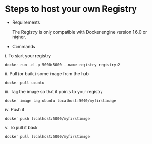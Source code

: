 # Steps to host your own Registry

* Requirements

  The Registry is only compatible with Docker engine version 1.6.0 or higher.

* Commands
  
i. To start your registry
````
docker run -d -p 5000:5000 --name registry registry:2
````

ii. Pull (or build) some image from the hub
````
docker pull ubuntu
````

iii. Tag the image so that it points to your registry
````
docker image tag ubuntu localhost:5000/myfirstimage
````
iv. Push it
````
docker push localhost:5000/myfirstimage
````
v. To pull it back
````
docker pull localhost:5000/myfirstimage
````
